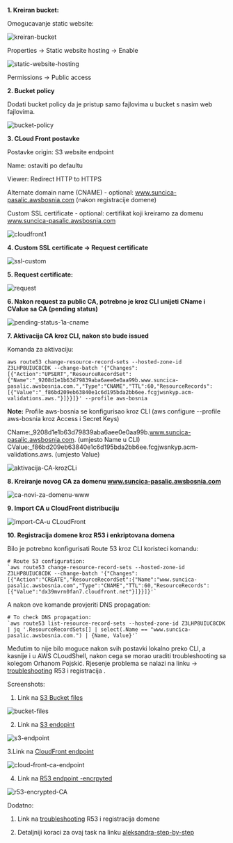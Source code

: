 **1. Kreiran bucket:** 


Omogucavanje static website: 

![kreiran-bucket](printscreen/bucket-task9.png)

Properties -> Static website hosting -> Enable

![static-website-hosting](printscreen/stati-website-hosting.png)

Permissions -> Public access


**2. Bucket policy**

Dodati bucket policy da je pristup samo fajlovima u bucket s nasim web fajlovima.

![bucket-policy](printscreen/bucket-policy-task9.png)


**3. CLoud Front postavke**

Postavke origin: S3 website endpoint 

Name: ostaviti po defaultu

Viewer: Redirect HTTP to HTTPS

Alternate domain name (CNAME) - optional: www.suncica-pasalic.awsbosnia.com (nakon registracije domene)

Custom SSL certificate - optional: certifikat koji kreiramo za domenu www.suncica-pasalic.awsbosnia.com

![cloudfront1](printscreen/cloudfront1.png)

**4. Custom SSL certificate -> Request certificate**


![ssl-custom](printscreen/custom-ssl-certificate.png)

**5. Request certificate:**

![request](printscreen/requestcert2.png)

**6. Nakon request za public CA, potrebno je kroz CLI unijeti CName i CValue sa CA (pending status)**


![pending-status-1a-cname](printscreen/1a-cname-cvalue.png)



**7. Aktivacija CA kroz CLI, nakon sto bude issued**

Komanda za aktivaciju: 

    aws route53 change-resource-record-sets --hosted-zone-id Z3LHP8UIUC8CDK --change-batch '{"Changes":[{"Action":"UPSERT","ResourceRecordSet":{"Name":"_9208d1e1b63d79839aba6aee0e0aa99b.www.suncica-pasalic.awsbosnia.com.","Type":"CNAME","TTL":60,"ResourceRecords":[{"Value":"_f86bd209eb63840e1c6d195bda2bb6ee.fcgjwsnkyp.acm-validations.aws."}]}}]}' --profile aws-bosnia

**Note:** Profile aws-bosnia se konfigurisao kroz CLI (aws configure --profile aws-bosnia kroz Access i Secret Keys)

CName:_9208d1e1b63d79839aba6aee0e0aa99b.www.suncica-pasalic.awsbosnia.com. (umjesto Name u CLI)
CValue:_f86bd209eb63840e1c6d195bda2bb6ee.fcgjwsnkyp.acm-validations.aws.   (umjesto Value)


![aktivacija-CA-krozCLi](printscreen/1b-cname-cvalue-cli-komanda-r53-aktivacija-CA.png)

**8. Kreiranje novog CA za domenu www.suncica-pasalic.awsbosnia.com**


![ca-novi-za-domenu-www](printscreen/1c-ca-issued-www-suncica.png)

**9. Import CA u CloudFront distribuciju**

![import-CA-u CLoudFront](printscreen/import-CA-u-CloudFront.png)

**10. Registracija domene kroz R53 i enkriptovana domena**

Bilo je potrebno konfigurisati Route 53 kroz CLI koristeci komandu: 

    # Route 53 configuration:
    `aws route53 change-resource-record-sets --hosted-zone-id Z3LHP8UIUC8CDK --change-batch '{"Changes":[{"Action":"CREATE","ResourceRecordSet":{"Name":"www.suncica-pasalic.awsbosnia.com","Type":"CNAME","TTL":60,"ResourceRecords":[{"Value":"dx39mvrn0fan7.cloudfront.net"}]}}]}'` 

A nakon ove komande provjeriti DNS propagation: 

    # To check DNS propagation:
    `aws route53 list-resource-record-sets --hosted-zone-id Z3LHP8UIUC8CDK | jq '.ResourceRecordSets[] | select(.Name == "www.suncica-pasalic.awsbosnia.com.") | {Name, Value}'`

Međutim to nije bilo moguce nakon svih postavki lokalno preko CLI, a kasnije i u AWS CLoudShell, nakon cega se morao uraditi troubleshooting sa kolegom Orhanom Pojskić. 
Rjesenje problema se nalazi na linku -> [troubleshooting](troubleshooting-domene-https.md) R53 i registracija .

Screenshots: 

1. Link na [S3 Bucket files](suncica-pasalic-devops-mentorship-program-week-11.s3-website-us-east-1.amazonaws.com)

![bucket-files](printscreen/bucket-files.png)

2. Link na [S3 endopint](http://suncica-pasalic-devops-mentorship-program-week-11.s3-website-us-east-1.amazonaws.com/)

![s3-endpoint](printscreen/s3-website-endpoint.png)

3.Link na [CloudFront endpoint](https://d3pbvv2t4px2oy.cloudfront.net)

![cloud-front-ca-endpoint](printscreen/cloud-front-endpoint-CA-Amazon.png)

4. Link na [R53 endpoint -encrpyted](https://www.suncica-pasalic.awsbosnia.com/)

![r53-encrypted-CA](printscreen/r53-enkriptovano-CAž.png)



Dodatno: 

1. Link na [troubleshooting](troubleshooting-domene-https.md) R53 i registracija domene

2. Detaljniji koraci za ovaj task na linku [aleksandra-step-by-step](https://github.com/AleksandraLj/aleksandra-ljuboje-devops-mentorship/blob/main/week-10/Task-9-steps.md)